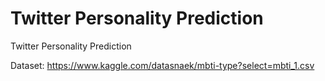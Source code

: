 # Twitter Personality Prediction
Twitter Personality Prediction



Dataset:
https://www.kaggle.com/datasnaek/mbti-type?select=mbti_1.csv
